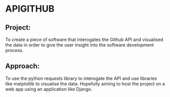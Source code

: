 # APIGITHUB

## Project:
To create a piece of software that interogates the Github API and visualised 
the data in order to give the user insight into the software development process.
        
## Approach:
To use the python requests library to interogate the API and use libraries
like matplotlib to visualise the data. Hopefully aiming to host the project
on a web app using an application like Django.
